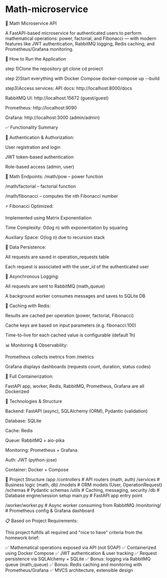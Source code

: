 # Math-microservice

📘 Math Microservice API

A FastAPI-based microservice for authenticated users to perform mathematical operations: power, factorial, and Fibonacci — with modern features like JWT authentication, RabbitMQ logging, Redis caching, and Prometheus/Grafana monitoring.

🚀 How to Run the Application

step 1)Clone the repository
git clone <repo-url>
cd proiect

step 2)Start everything with Docker Compose
docker-compose up --build

step3)Access services:
API docs: http://localhost:8000/docs

RabbitMQ UI: http://localhost:15672 (guest/guest)

Prometheus: http://localhost:9090

Grafana: http://localhost:3000 (admin/admin)

✅ Functionality Summary

🔐 Authentication & Authorization:

User registration and login

JWT token-based authentication

Role-based access (admin, user)


🧮 Math Endpoints:
/math/pow – power function

/math/factorial – factorial function

/math/fibonacci – computes the nth Fibonacci number


⚡ Fibonacci Optimized:

Implemented using Matrix Exponentiation

Time Complexity: O(log n) with exponentiation by squaring

Auxiliary Space: O(log n) due to recursion stack


💾 Data Persistence:

All requests are saved in operation_requests table

Each request is associated with the user_id of the authenticated user


💬 Asynchronous Logging:

All requests are sent to RabbitMQ (math_queue)

A background worker consumes messages and saves to SQLite DB


🔁 Caching with Redis:

Results are cached per operation (power, factorial, Fibonacci)

Cache keys are based on input parameters (e.g. fibonacci:100)

Time-to-live for each cached value is configurable (default 1h)


📊 Monitoring & Observability:

Prometheus collects metrics from /metrics

Grafana displays dashboards (requests count, duration, status codes)


🐳 Full Containerization:

FastAPI app, worker, Redis, RabbitMQ, Prometheus, Grafana are all Dockerized


🧠 Technologies & Structure

Backend: FastAPI (async), SQLAlchemy (ORM), Pydantic (validation)

Database: SQLite

Cache: Redis

Queue: RabbitMQ + aio-pika

Monitoring: Prometheus + Grafana

Auth: JWT (python-jose)

Container: Docker + Compose


📁 Project Structure
/app
  /controllers    # API routers (math, auth)
  /services       # Business logic (math, db)
  /models         # ORM models (User, OperationRequest)
  /schemas        # Pydantic schemas
  /utils          # Caching, messaging, security
  /db             # Database engine/session setup
  main.py         # FastAPI app entry point

/worker/worker.py # Async worker consuming from RabbitMQ
/monitoring/      # Prometheus config & Grafana dashboard

📋 Based on Project Requirements:

This project fulfills all required and "nice to have" criteria from the homework brief:

✅ Mathematical operations exposed via API (not SOAP)
✅ Containerized using Docker Compose
✅ JWT authentication & user tracking
✅ Request persistence via SQLAlchemy + SQLite
✅ Bonus: logging via RabbitMQ queue (math_queue)
✅ Bonus: Redis caching and monitoring with Prometheus/Grafana
✅ MVCS architecture, extensible design



